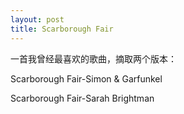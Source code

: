 ```yaml
---
layout: post
title: Scarborough Fair
---
```




一首我曾经最喜欢的歌曲，摘取两个版本：

Scarborough Fair-Simon & Garfunkel

Scarborough Fair-Sarah Brightman
